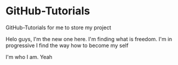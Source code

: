 # GitHub-Tutorials
GitHub-Tutorials for me to store my project

Helo guys, I'm the new one here.
I'm finding what is freedom. 
I'm in progressive
I find the way how to become my self

I'm who I am.
Yeah
